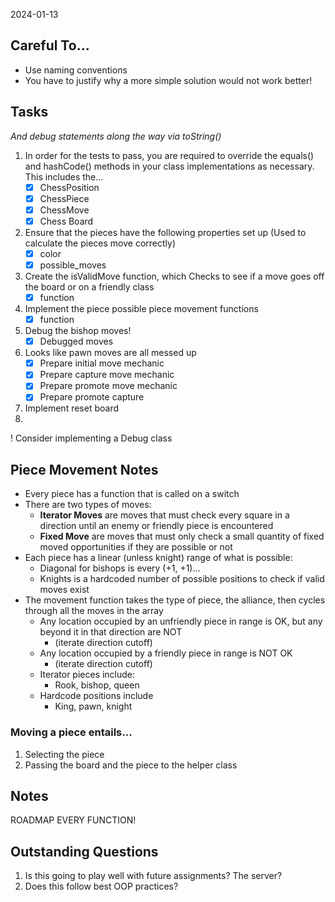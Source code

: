 2024-01-13

## Careful To...
* Use naming conventions
* You have to justify why a more simple solution would not work better!

## Tasks
_And debug statements along the way via toString()_
1. In order for the tests to pass, you are required to override the equals() and hashCode() methods in your class implementations as necessary. This includes the...
   - [x] ChessPosition
   - [x] ChessPiece
   - [x] ChessMove
   - [x] Chess Board
2. Ensure that the pieces have the following properties set up (Used to calculate the pieces move correctly)
   - [x] color
   - [x] possible_moves
3. Create the isValidMove function, which Checks to see if a move goes off the board or on a friendly class
   - [x] function
4. Implement the piece possible piece movement functions
   - [x] function
5. Debug the bishop moves!
   - [x] Debugged moves
6. Looks like pawn moves are all messed up
   - [x] Prepare initial move mechanic
   - [x] Prepare capture move mechanic
   - [x] Prepare promote move mechanic
   - [x] Prepare promote capture
7. Implement reset board
8. 

! Consider implementing a Debug class

## Piece Movement Notes
* Every piece has a function that is called on a switch
* There are two types of moves:
  * **Iterator Moves** are moves that must check every square in a direction until an enemy or friendly piece is encountered
  * **Fixed Move** are moves that must only check a small quantity of fixed moved opportunities if they are possible or not
* Each piece has a linear (unless knight) range of what is possible:
  * Diagonal for bishops is every (+1, +1)...
  * Knights is a hardcoded number of possible positions to check if valid moves exist
* The movement function takes the type of piece, the alliance, then cycles through all the moves in the array
  * Any location occupied by an unfriendly piece in range is OK, but any beyond it in that direction are NOT
    * (iterate direction cutoff)
  * Any location occupied by a friendly piece in range is NOT OK
    * (iterate direction cutoff)
  * Iterator pieces include:
    * Rook, bishop, queen
  * Hardcode positions include
    * King, pawn, knight

### Moving a piece entails...
1. Selecting the piece
2. Passing the board and the piece to the helper class

## Notes
ROADMAP EVERY FUNCTION!

## Outstanding Questions
1. Is this going to play well with future assignments? The server?
2. Does this follow best OOP practices?